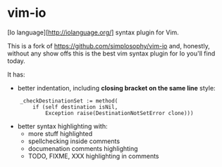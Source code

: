 # vim-io

[Io language][http://iolanguage.org/] syntax plugin for Vim.

This is a fork of https://github.com/simplosophy/vim-io and, honestly, without
any show offs this is the best vim syntax plugin for Io you'll find today.

It has:

- better indentation, including **closing bracket on the same line** style:
```io
    _checkDestinationSet := method(
        if (self destination isNil, 
            Exception raise(DestinationNotSetError clone)))
```
- better syntax highlighting with:
    - more stuff highlighted
    - spellchecking inside comments
    - documenation comments highlighting
    - TODO, FIXME, XXX highlighting in comments

